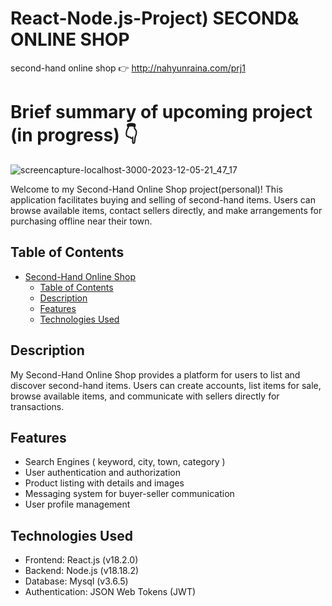 # React-Node.js-Project) SECOND& ONLINE SHOP
second-hand online shop
👉 http://nahyunraina.com/prj1

# Brief summary of upcoming project (in progress) 👇 
![screencapture-localhost-3000-2023-12-05-21_47_17](https://github.com/skgus5598/react-nodejs_OnlineShop/assets/78111263/05dd5a52-11bc-4b00-bc8f-ebdd5aeb0a91)


Welcome to my Second-Hand Online Shop project(personal)! This application facilitates buying and selling of second-hand items. Users can browse available items, contact sellers directly, and make arrangements for purchasing offline near their town.

## Table of Contents

- [Second-Hand Online Shop](#second-hand-online-shop)
  - [Table of Contents](#table-of-contents)
  - [Description](#description)
  - [Features](#features)
  - [Technologies Used](#technologies-used)

## Description

My Second-Hand Online Shop provides a platform for users to list and discover second-hand items. Users can create accounts, list items for sale, browse available items, and communicate with sellers directly for transactions.

## Features
- Search Engines ( keyword, city, town, category )
- User authentication and authorization 
- Product listing with details and images
- Messaging system for buyer-seller communication
- User profile management

## Technologies Used

- Frontend: React.js (v18.2.0)
- Backend: Node.js (v18.18.2)
- Database: Mysql (v3.6.5)
- Authentication: JSON Web Tokens (JWT)



